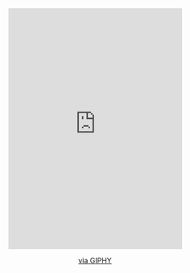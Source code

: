 <div id="header" align="center">
  <iframe src="https://giphy.com/embed/IeRdg7gLkfK1ly2mFU" width="345" height="480" frameBorder="0" class="giphy-embed" allowFullScreen></iframe><p><a href="https://giphy.com/stickers/PLCnext-transparent-IeRdg7gLkfK1ly2mFU">via GIPHY</a></p>
</div>

